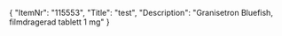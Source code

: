 {
  "ItemNr": "115553",
  "Title": "test",
  "Description": "Granisetron Bluefish, filmdragerad tablett 1 mg"
}